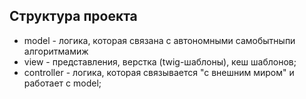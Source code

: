 ## Структура проекта

* model - логика, которая связана с автономными самобытныпи алгоритмамиж
* view - представления, верстка (twig-шаблоны), кеш шаблонов;
* controller - логика, которая связывается "с внешним миром" и работает с model;
